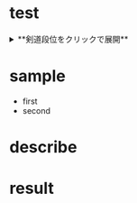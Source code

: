 # test 
<details>
<summary> **剣道段位をクリックで展開** </summary>
<div>

+ 初段
+ 二段
+ 三段
+ 四段
+ 五段
  - 錬士
+ 六段
  - 錬士
+ 七段
  - 教士
+ 八段
  - 範士

～～～展開ここまで～～～ ※ここは書かなくても良いけど、開いた時に見やすい。

</div>
</details>

# sample
 + first
 + second
# describe

# result
